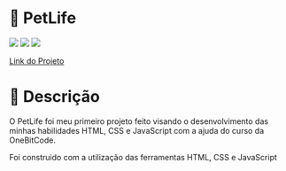 # 🦮 PetLife 

<div style="display: inline_block">

<img src="https://img.shields.io/badge/html5-%23E34F26.svg?style=for-the-badge&logo=html5&logoColor=white" />
<img src="https://img.shields.io/badge/css3-%231572B6.svg?style=for-the-badge&logo=css3&logoColor=white" />
<img src="https://img.shields.io/badge/javascript-%23323330.svg?style=for-the-badge&logo=javascript&logoColor=%23F7DF1E" />
</div>


<a href="https://vnguilherme.github.io/PetLife" target="blank"/>Link do Projeto</a>

# 📑 Descrição

<p>O PetLife foi meu primeiro projeto feito visando o desenvolvimento das minhas habilidades HTML, CSS e JavaScript com a ajuda do curso da OneBitCode. </p>
<p>Foi construido com a utilização das ferramentas HTML, CSS e JavaScript</p>
